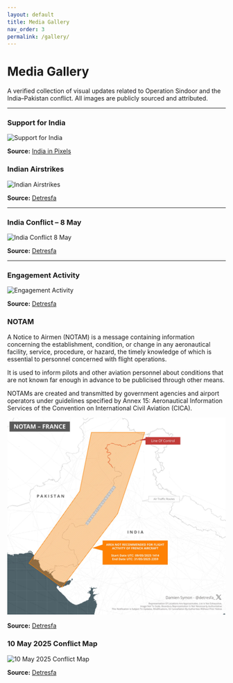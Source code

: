 ```yaml
---
layout: default
title: Media Gallery
nav_order: 3
permalink: /gallery/
---
```


# **Media Gallery**

A verified collection of visual updates related to Operation Sindoor and the India–Pakistan conflict. All images are publicly sourced and attributed.

---

### Support for India

![Support for India](https://github.com/probablyvivek/India-Briefs/blob/main/assets/images/support-iip.png?raw=true)

**Source:** [India in Pixels](https://x.com/indiainpixels/status/1920518858181386340/photo/1)

### Indian Airstrikes

![Indian Airstrikes](https://github.com/probablyvivek/India-Briefs/blob/main/assets/images/indian-airstrikes.png?raw=true)

**Source:** [Detresfa](https://x.com/detresfa_/status/1920041879929852236/photo/1)

---

### India Conflict – 8 May

![India Conflict 8 May](https://github.com/probablyvivek/India-Briefs/blob/main/assets/images/india-conflict-8-may.png?raw=true)

**Source:** [Detresfa](https://x.com/detresfa_/status/1920423612202254462/photo/1)

---

### Engagement Activity

![Engagement Activity](https://github.com/probablyvivek/India-Briefs/blob/main/assets/images/engagement-activity.png?raw=true)

**Source:** [Detresfa](https://x.com/detresfa_/status/1920923690583175427/photo/1)


### NOTAM

A Notice to Airmen (NOTAM) is a message containing information concerning the establishment, condition, or change in any aeronautical facility, service, procedure, or hazard, the timely knowledge of which is essential to personnel concerned with flight operations.
 
It is used to inform pilots and other aviation personnel about conditions that are not known far enough in advance to be publicised through other means.

NOTAMs are created and transmitted by government agencies and airport operators under guidelines specified by Annex 15: Aeronautical Information Services of the Convention on International Civil Aviation (CICA).

![NOTAM](https://github.com/probablyvivek/India-Briefs/blob/main/assets/images/notam.png?raw=true)

**Source:** [Detresfa](https://x.com/detresfa_/status/1921041659485192446)


### 10 May 2025 Conflict Map

![10 May 2025 Conflict Map](https://github.com/probablyvivek/India-Briefs/blob/main/assets/images/10may-conflict.png?raw=true)

**Source:** [Detresfa](https://x.com/detresfa_/status/1921086480631419136/photo/1)